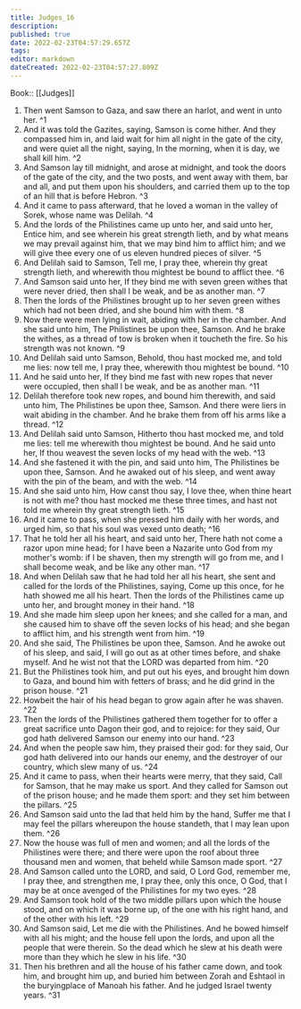 ```yaml
---
title: Judges_16
description: 
published: true
date: 2022-02-23T04:57:29.657Z
tags: 
editor: markdown
dateCreated: 2022-02-23T04:57:27.809Z
---
```


 Book:: [[Judges]]
 1. Then went Samson to Gaza, and saw there an harlot, and went in unto her. ^1
 2. And it was told the Gazites, saying, Samson is come hither. And they compassed him in, and laid wait for him all night in the gate of the city, and were quiet all the night, saying, In the morning, when it is day, we shall kill him. ^2
 3. And Samson lay till midnight, and arose at midnight, and took the doors of the gate of the city, and the two posts, and went away with them, bar and all, and put them upon his shoulders, and carried them up to the top of an hill that is before Hebron. ^3
 4. And it came to pass afterward, that he loved a woman in the valley of Sorek, whose name was Delilah. ^4
 5. And the lords of the Philistines came up unto her, and said unto her, Entice him, and see wherein his great strength lieth, and by what means we may prevail against him, that we may bind him to afflict him; and we will give thee every one of us eleven hundred pieces of silver. ^5
 6. And Delilah said to Samson, Tell me, I pray thee, wherein thy great strength lieth, and wherewith thou mightest be bound to afflict thee. ^6
 7. And Samson said unto her, If they bind me with seven green withes that were never dried, then shall I be weak, and be as another man. ^7
 8. Then the lords of the Philistines brought up to her seven green withes which had not been dried, and she bound him with them. ^8
 9. Now there were men lying in wait, abiding with her in the chamber. And she said unto him, The Philistines be upon thee, Samson. And he brake the withes, as a thread of tow is broken when it toucheth the fire. So his strength was not known. ^9
 10. And Delilah said unto Samson, Behold, thou hast mocked me, and told me lies: now tell me, I pray thee, wherewith thou mightest be bound. ^10
 11. And he said unto her, If they bind me fast with new ropes that never were occupied, then shall I be weak, and be as another man. ^11
 12. Delilah therefore took new ropes, and bound him therewith, and said unto him, The Philistines be upon thee, Samson. And there were liers in wait abiding in the chamber. And he brake them from off his arms like a thread. ^12
 13. And Delilah said unto Samson, Hitherto thou hast mocked me, and told me lies: tell me wherewith thou mightest be bound. And he said unto her, If thou weavest the seven locks of my head with the web. ^13
 14. And she fastened it with the pin, and said unto him, The Philistines be upon thee, Samson. And he awaked out of his sleep, and went away with the pin of the beam, and with the web. ^14
 15. And she said unto him, How canst thou say, I love thee, when thine heart is not with me? thou hast mocked me these three times, and hast not told me wherein thy great strength lieth. ^15
 16. And it came to pass, when she pressed him daily with her words, and urged him, so that his soul was vexed unto death; ^16
 17. That he told her all his heart, and said unto her, There hath not come a razor upon mine head; for I have been a Nazarite unto God from my mother's womb: if I be shaven, then my strength will go from me, and I shall become weak, and be like any other man. ^17
 18. And when Delilah saw that he had told her all his heart, she sent and called for the lords of the Philistines, saying, Come up this once, for he hath showed me all his heart. Then the lords of the Philistines came up unto her, and brought money in their hand. ^18
 19. And she made him sleep upon her knees; and she called for a man, and she caused him to shave off the seven locks of his head; and she began to afflict him, and his strength went from him. ^19
 20. And she said, The Philistines be upon thee, Samson. And he awoke out of his sleep, and said, I will go out as at other times before, and shake myself. And he wist not that the LORD was departed from him. ^20
 21. But the Philistines took him, and put out his eyes, and brought him down to Gaza, and bound him with fetters of brass; and he did grind in the prison house. ^21
 22. Howbeit the hair of his head began to grow again after he was shaven. ^22
 23. Then the lords of the Philistines gathered them together for to offer a great sacrifice unto Dagon their god, and to rejoice: for they said, Our god hath delivered Samson our enemy into our hand. ^23
 24. And when the people saw him, they praised their god: for they said, Our god hath delivered into our hands our enemy, and the destroyer of our country, which slew many of us. ^24
 25. And it came to pass, when their hearts were merry, that they said, Call for Samson, that he may make us sport. And they called for Samson out of the prison house; and he made them sport: and they set him between the pillars. ^25
 26. And Samson said unto the lad that held him by the hand, Suffer me that I may feel the pillars whereupon the house standeth, that I may lean upon them. ^26
 27. Now the house was full of men and women; and all the lords of the Philistines were there; and there were upon the roof about three thousand men and women, that beheld while Samson made sport. ^27
 28. And Samson called unto the LORD, and said, O Lord God, remember me, I pray thee, and strengthen me, I pray thee, only this once, O God, that I may be at once avenged of the Philistines for my two eyes. ^28
 29. And Samson took hold of the two middle pillars upon which the house stood, and on which it was borne up, of the one with his right hand, and of the other with his left. ^29
 30. And Samson said, Let me die with the Philistines. And he bowed himself with all his might; and the house fell upon the lords, and upon all the people that were therein. So the dead which he slew at his death were more than they which he slew in his life. ^30
 31. Then his brethren and all the house of his father came down, and took him, and brought him up, and buried him between Zorah and Eshtaol in the buryingplace of Manoah his father. And he judged Israel twenty years. ^31
